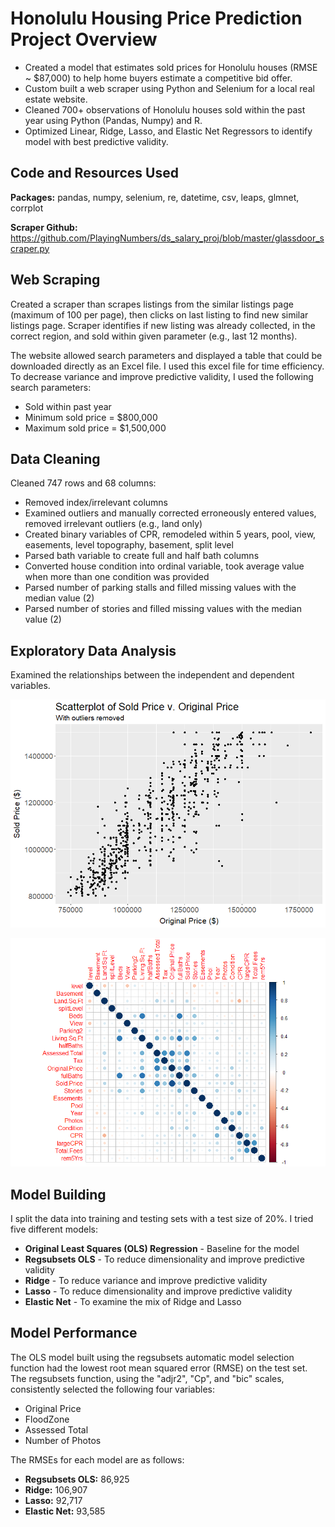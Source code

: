 # Honolulu Housing Price Prediction Project Overview
* Created a model that estimates sold prices for Honolulu houses (RMSE ~ $87,000) to help home buyers estimate a competitive bid offer.
* Custom built a web scraper using Python and Selenium for a local real estate website.
* Cleaned 700+ observations of Honolulu houses sold within the past year using Python (Pandas, Numpy) and R.
* Optimized Linear, Ridge, Lasso, and Elastic Net Regressors to identify model with best predictive validity.

## Code and Resources Used
**Packages:** pandas, numpy, selenium, re, datetime, csv, leaps, glmnet, corrplot

**Scraper Github:** https://github.com/PlayingNumbers/ds_salary_proj/blob/master/glassdoor_scraper.py

## Web Scraping
Created a scraper than scrapes listings from the similar listings page (maximum of 100 per page), then clicks on last listing to find new similar listings page. Scraper identifies if new listing was already collected, in the correct region, and sold within given parameter (e.g., last 12 months).

The website allowed search parameters and displayed a table that could be downloaded directly as an Excel file. I used this excel file for time efficiency. To decrease variance and improve predictive validity, I used the following search parameters:
* Sold within past year
* Minimum sold price = $800,000
* Maximum sold price = $1,500,000

## Data Cleaning
Cleaned 747 rows and 68 columns:
* Removed index/irrelevant columns
* Examined outliers and manually corrected erroneously entered values, removed irrelevant outliers (e.g., land only)
* Created binary variables of CPR, remodeled within 5 years, pool, view, easements, level topography, basement, split level
* Parsed bath variable to create full and half bath columns
* Converted house condition into ordinal variable, took average value when more than one condition was provided
* Parsed number of parking stalls and filled missing values with the median value (2)
* Parsed number of stories and filled missing values with the median value (2)

## Exploratory Data Analysis
Examined the relationships between the independent and dependent variables.

![Scatterplot of Sold versus Original Price](https://github.com/chelseako/House_Pricing_Project/blob/main/Scatterplot_Sold_Original.png)

![Correlation plot of numeric variables](https://github.com/chelseako/House_Pricing_Project/blob/main/housesCorrplot.png)

## Model Building
I split the data into training and testing sets with a test size of 20%.
I tried five different models:
* **Original Least Squares (OLS) Regression** - Baseline for the model
* **Regsubsets OLS** - To reduce dimensionality and improve predictive validity
* **Ridge** - To reduce variance and improve predictive validity
* **Lasso** - To reduce dimensionality and improve predictive validity
* **Elastic Net** - To examine the mix of Ridge and Lasso

## Model Performance
The OLS model built using the regsubsets automatic model selection function had the lowest root mean squared error (RMSE) on the test set. The regsubsets function, using the "adjr2", "Cp", and "bic" scales, consistently selected the following four variables:
* Original Price
* FloodZone
* Assessed Total
* Number of Photos

The RMSEs for each model are as follows:
* **Regsubsets OLS:** 86,925
* **Ridge:** 106,907
* **Lasso:** 92,717
* **Elastic Net:** 93,585

